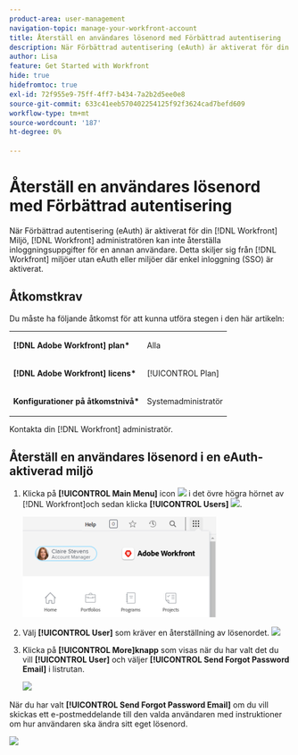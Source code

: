 ```yaml
---
product-area: user-management
navigation-topic: manage-your-workfront-account
title: Återställ en användares lösenord med Förbättrad autentisering
description: När Förbättrad autentisering (eAuth) är aktiverat för din [!DNL Workfront] Miljö, [!DNL Workfront] administratören kan inte återställa inloggningsuppgifter för en annan användare. Detta skiljer sig från [!DNL Workfront] miljöer utan eAuth eller miljöer där enkel inloggning (SSO) är aktiverat.
author: Lisa
feature: Get Started with Workfront
hide: true
hidefromtoc: true
exl-id: 72f955e9-75ff-4ff7-b434-7a2b2d5ee0e8
source-git-commit: 633c41eeb570402254125f92f3624cad7befd609
workflow-type: tm+mt
source-wordcount: '187'
ht-degree: 0%

---
```


# Återställ en användares lösenord med Förbättrad autentisering

<!--This article has been hidden by request-->

När Förbättrad autentisering (eAuth) är aktiverat för din [!DNL Workfront] Miljö, [!DNL Workfront] administratören kan inte återställa inloggningsuppgifter för en annan användare. Detta skiljer sig från [!DNL Workfront] miljöer utan eAuth eller miljöer där enkel inloggning (SSO) är aktiverat.

## Åtkomstkrav

Du måste ha följande åtkomst för att kunna utföra stegen i den här artikeln:

<table style="table-layout:auto"> 
 <col> 
 <col> 
 <tbody> 
  <tr> 
   <td role="rowheader"><strong>[!DNL Adobe Workfront] plan*</strong></td> 
   <td> <p> Alla</p> </td> 
  </tr> 
  <tr> 
   <td role="rowheader"><strong>[!DNL Adobe Workfront] licens*</strong></td> 
   <td> <p>[!UICONTROL Plan]</p> </td> 
  </tr> 
  <tr> 
   <td role="rowheader"><strong>Konfigurationer på åtkomstnivå*</strong></td> 
   <td> <p>Systemadministratör </p> </td> 
  </tr> 
 </tbody> 
</table>

Kontakta din [!DNL Workfront] administratör.

## Återställ en användares lösenord i en eAuth-aktiverad miljö

1. Klicka på **[!UICONTROL Main Menu]** icon ![](assets/main-menu-icon.png) i det övre högra hörnet av [!DNL Workfront]och sedan klicka **[!UICONTROL Users]** ![](assets/users-icon-in-main-menu.png).

   ![](assets/main-menu-options-350x481.png)

1. Välj **[!UICONTROL User]** som kräver en återställning av lösenordet.
   ![](assets/100520classicnweselectuser-350x105.png)

1. Klicka på **[!UICONTROL More]knapp** som visas när du har valt det du vill **[!UICONTROL User]** och väljer **[!UICONTROL Send Forgot Password Email]** i listrutan.

   ![](assets/100520classicnwesendemail-350x134.png)

När du har valt **[!UICONTROL Send Forgot Password Email]** om du vill skickas ett e-postmeddelande till den valda användaren med instruktioner om hur användaren ska ändra sitt eget lösenord.

![](assets/pwresetemail-resized-350x461.png)
